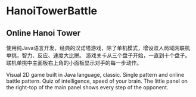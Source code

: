 # HanoiTowerBattle


<h2>Online Hanoi Tower</h2>

使用纯Java语言开发，经典的汉诺塔游戏，除了单机模式，增设双人局域网联机单挑，智力、反应、速度大比拼。
游戏关卡从三个盘子开始，一直到十个盘子。
联机单挑中主面板右上角的小面板显示对手的每一步动作。

Visual 2D game built in Java language, classic.
Single pattern and online battle pattern.
Quiz of intelligence, speed of your brain.
The little panel on the right-top of the main panel shows every step of the opponent.
